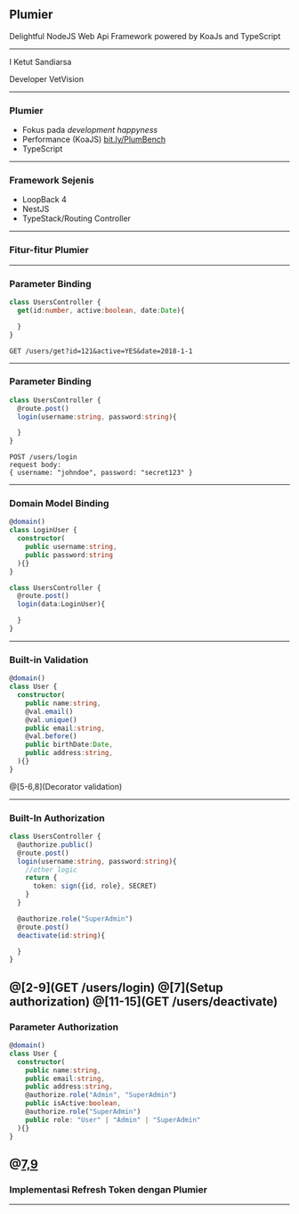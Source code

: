## Plumier
Delightful NodeJS Web Api Framework powered by KoaJs and TypeScript

---

I Ketut Sandiarsa

Developer VetVision

---

### Plumier
* Fokus pada *development happyness*
* Performance (KoaJS) [bit.ly/PlumBench](bit.ly/PlumBench)
* TypeScript

---

### Framework Sejenis
* LoopBack 4
* NestJS
* TypeStack/Routing Controller

---

### Fitur-fitur Plumier

---

### Parameter Binding

```typescript
class UsersController {
  get(id:number, active:boolean, date:Date){

  }
}
```

```
GET /users/get?id=121&active=YES&date=2018-1-1
```

---

### Parameter Binding 

```typescript
class UsersController {
  @route.post()
  login(username:string, password:string){

  }
}
```

```
POST /users/login
request body:
{ username: "johndoe", password: "secret123" }
```

---

### Domain Model Binding

```typescript
@domain()
class LoginUser {
  constructor(
    public username:string, 
    public password:string
  ){}
}

class UsersController {
  @route.post()
  login(data:LoginUser){

  }
}
```
---

### Built-in Validation

```typescript
@domain()
class User {
  constructor(
    public name:string,
    @val.email()
    @val.unique()
    public email:string,
    @val.before()
    public birthDate:Date,
    public address:string,
  ){}
}
```

@[5-6,8](Decorator validation)

---

### Built-In Authorization

```typescript
class UsersController {
  @authorize.public()
  @route.post()
  login(username:string, password:string){
    //other logic
    return {
      token: sign({id, role}, SECRET)
    }
  }

  @authorize.role("SuperAdmin")
  @route.post()
  deactivate(id:string){

  }
}
```

@[2-9](GET /users/login)
@[7](Setup authorization)
@[11-15](GET /users/deactivate)
---

### Parameter Authorization

```typescript
@domain()
class User {
  constructor(
    public name:string,
    public email:string,
    public address:string,
    @authorize.role("Admin", "SuperAdmin")
    public isActive:boolean,
    @authorize.role("SuperAdmin")
    public role: "User" | "Admin" | "SuperAdmin"
  ){}
}
```
@[7,9](Authorization)
---

### Implementasi Refresh Token dengan Plumier

---


